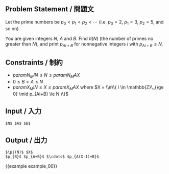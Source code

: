 Problem Statement / 問題文
---------

Let the prime numbers be $p_0 < p_1 < p_2 < \cdots$ (i.e. $p_0 = 2$, $p_1 = 3$, $p_2 = 5$, and so on).

You are given integers $N$, $A$ and $B$.
Find $\pi(N)$ (the number of primes no greater than $N$),
and print $p_{Ai+B}$ for nonnegative integers $i$ with $p_{Ai+B} \le N$.

Constraints / 制約
---------

- ${{param N_MIN}} \le N \le {{param N_MAX}}$
- $0 \le B < A \le N$
- ${{param X_MIN}} \le X \le {{param X_MAX}}$ where $X = \\#\\{ i \in \mathbb{Z}\_{\ge 0} \mid p_{Ai+B} \le N \\}$

Input / 入力
---------

~~~
$N$ $A$ $B$
~~~

Output / 出力
---------

~~~
$\pi(N)$ $X$
$p_{B}$ $p_{A+B}$ $\cdots$ $p_{A(X-1)+B}$
~~~

{{example example_00}}

